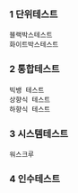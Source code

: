 ### 1 단위테스트
    블랙박스테스트
    화이트박스테스트

### 2 통합테스트
    빅뱅 테스트
    상향식 테스트
    하향식 테스트
### 3 시스템테스트
    워스크루

### 4 인수테스트